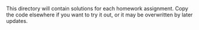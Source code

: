 This directory will contain solutions for each homework assignment. Copy the code elsewhere if you want to try it out, or it may be overwritten by later updates.